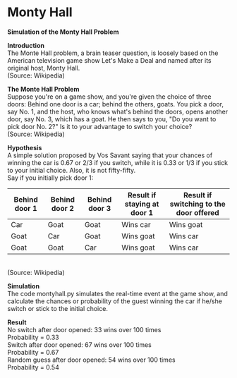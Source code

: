 # Monty Hall
**Simulation of the Monty Hall Problem**

**Introduction**</br>
The Monte Hall problem, a brain teaser question, is loosely based on the American television game show Let's Make a Deal and named after its original host, Monty Hall.
</br>(Source: Wikipedia)

**The Monte Hall Problem**</br>
Suppose you're on a game show, and you're given the choice of three doors: Behind one door is a car; behind the others, goats. You pick a door, say No. 1, and the host, who knows what's behind the doors, opens another door, say No. 3, which has a goat. He then says to you, "Do you want to pick door No. 2?" Is it to your advantage to switch your choice?</br>
(Source: Wikipedia)

**Hypothesis**</br>
A simple solution proposed by Vos Savant saying that your chances of winning the car is 0.67 or 2/3 if you switch, while it is 0.33 or 1/3 if you stick to your initial choice. Also, it is not fifty-fifty.</br>
Say if you initially pick door 1:

| Behind door 1 | Behind door 2 | Behind door 3 | Result if staying at door 1 |	Result if switching to the door offered |
| ------------- | ------------- | --------------| --------------------------- | --------------------------------------- |
| Car           | Goat          | Goat          | Wins car                    | Wins goat                               |
| Goat          | Car           | Goat          | Wins goat                   | Wins car                                |
| Goat          | Goat          | Car           | Wins goat                   | Wins car                                |
</br>(Source: Wikipedia)

**Simulation**</br>
The code montyhall.py simulates the real-time event at the game show, and calculate the chances or probability of the guest winning the car if he/she switch or stick to the initial choice.

**Result**</br>
No switch after door opened: 33 wins over 100 times</br>
Probability = 0.33</br>
Switch after door opened: 67 wins over 100 times</br>
Probability = 0.67</br>
Random guess after door opened: 54 wins over 100 times</br>
Probability = 0.54
